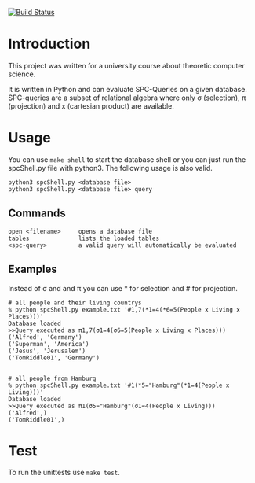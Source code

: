 ﻿[![Build Status](https://travis-ci.org/TomRiddle01/spc-calculator.svg?branch=master)](https://travis-ci.org/TomRiddle01/spc-calculator)

# Introduction
This project was written for a university course about theoretic computer science.

It is written in Python and can evaluate SPC-Queries on a given database. SPC-queries are a subset of relational algebra where only σ (selection), π (projection) and x (cartesian product) are available.

# Usage 
You can use `make shell` to start the database shell or you can just run the spcShell.py file with python3. 
The following usage is also valid.

    python3 spcShell.py <database file>
    python3 spcShell.py <database file> query


## Commands

    open <filename>     opens a database file
    tables              lists the loaded tables
    <spc-query>         a valid query will automatically be evaluated

## Examples

Instead of σ and and π you can use * for selection and # for projection.

    # all people and their living countrys
    % python spcShell.py example.txt '#1,7(*1=4(*6=5(People x Living x Places)))'
    Database loaded
    >>Query executed as π1,7(σ1=4(σ6=5(People x Living x Places)))
    ('Alfred', 'Germany')
    ('Superman', 'America')
    ('Jesus', 'Jerusalem')
    ('TomRiddle01', 'Germany')


    # all people from Hamburg
    % python spcShell.py example.txt '#1(*5="Hamburg"(*1=4(People x Living)))'
    Database loaded
    >>Query executed as π1(σ5="Hamburg"(σ1=4(People x Living)))
    ('Alfred',)
    ('TomRiddle01',)


# Test
To run the unittests use `make test`.

